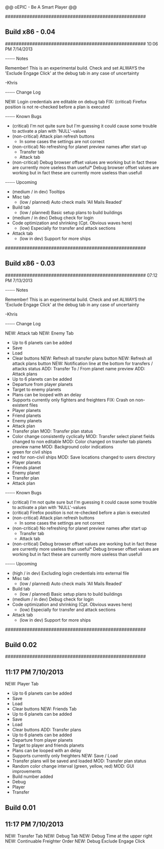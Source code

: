 
@@ oEPIC - Be A Smart Player @@

####################################################
## Build x86 - 0.04
####################################################
10:06 PM 7/14/2013

----- Notes

Remember! This is an experimental build. Check and set ALWAYS the 'Exclude Engage Click' at the debug tab in any case of uncertainty

-Khris

----- Change Log

NEW: Login credentials are editable on debug tab
FIX: (critical) Firefox position is not re-checked before a plan is executed

----- Known Bugs

* (critical) I'm not quite sure but I'm guessing it could cause some trouble to activate a plan with 'NULL'-values
* (non-critical) Attack plan refresh buttons
  - In some cases the settings are not correct
* (non-critical) No refreshing for planet preview names after start up
  - Transfer tab
  - Attack tab
* (non-critical) Debug browser offset values are working but in fact these are currently more useless than useful* Debug browser offset values are working but in fact these are currently more useless than usefull

----- Upcoming

* (medium / in dev) Tooltips
* Misc tab
  - (low / planned) Auto check mails 'All Mails Readed'
* Build tab
  - (low / planned) Basic setup plans to build buildings
* (medium / in dev) Debug check for login
* Code optimization and shrinking (Cpt. Obvious waves here)
  - (low) Especially for transfer and attack sections
* Attack tab
  - (low in dev) Support for more ships

####################################################
## Build x86 - 0.03
####################################################
07:12 PM 7/13/2013

----- Notes

Remember! This is an experimental build. Check and set ALWAYS the 'Exclude Engage Click' at the debug tab in any case of uncertainty

-Khris

----- Change Log

NEW: Attack tab
NEW: Enemy Tab
  - Up to 6 planets can be added
  - Save
  - Load
  - Clear buttons
NEW: Refresh all transfer plans button
NEW: Refresh all attack plans button
NEW: Notification line at the bottom for transfers / attacks status
ADD: Transfer To / From planet name preview
ADD: Attack plans
  - Up to 6 planets can be added
  - Departure from player planets
  - Target to enemy planets
  - Plans can be looped with an delay
  - Supports currently only fighters and freighters
FIX: Crash on non-existent files
  - Player planets
  - Friend planets
  - Enemy planets
  - Attack plan
  - Transfer plan
MOD: Transfer plan status
  - Color change consistently cyclically
MOD: Transfer select planet fields changed to non editable
MOD: Color changed on transfer tab planets preview name
MOD: Background color indications
  - green for civil ships
  - red for non-civil ships
MOD: Save locations changed to users directory
  - Player planets
  - Friends planet
  - Enemy planet
  - Transfer plan
  - Attack plan

----- Known Bugs

* (critical) I'm not quite sure but I'm guessing it could cause some trouble to activate a plan with 'NULL'-values
* (critical) Firefox position is not re-checked before a plan is executed
* (non-critical) Attack plan refresh buttons
  - In some cases the settings are not correct
* (non-critical) No refreshing for planet preview names after start up
  - Transfer tab
  - Attack tab
* (non-critical) Debug browser offset values are working but in fact these are currently more useless than useful* Debug browser offset values are working but in fact these are currently more useless than usefull

----- Upcoming

* (high / in dev) Excluding login credentials into external file
* Misc tab
  - (low / planned) Auto check mails 'All Mails Readed'
* Build tab
  - (low / planned) Basic setup plans to build buildings
* (medium / in dev) Debug check for login
* Code optimization and shrinking (Cpt. Obvious waves here)
  - (low) Especially for transfer and attack sections
* Attack tab
  - (low in dev) Support for more ships

####################################################
## Build 0.02
####################################################

11:17 PM 7/10/2013
---------------------
NEW: Player Tab
  - Up to 6 planets can be added
  - Save
  - Load
  - Clear buttons
NEW: Friends Tab
  - Up to 6 planets can be added
  - Save
  - Load
  - Clear buttons
ADD: Transfer plans
  - Up to 6 planets can be added
  - Departure from player planets
  - Target to player and friends planets
  - Plans can be looped with an delay
  - Supports currently only freighters
NEW: Save / Load
  - Transfer plans will be saved and loaded
MOD: Transfer plan status
  - Random color change interval (green, yellow, red)
MOD: GUI improvements
  - Build number added
  - Debug
  - Player
  - Transfer
  
## Build 0.01 ##

11:17 PM 7/10/2013
---------------------
NEW: Transfer Tab
NEW: Debug Tab
NEW: Debug Time at the upper right
NEW: Continuable Freighter Order
NEW: Debug Exclude Engage Click
